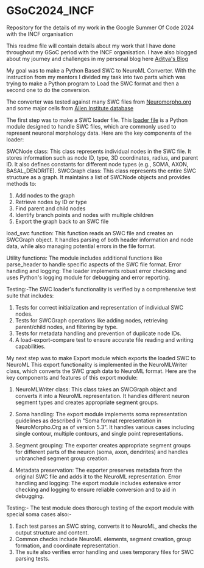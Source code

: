 # GSoC2024_INCF
Repository for the details of my work in the Google Summer Of Code 2024 with the INCF organisation 

This readme file will contain details about my work that I have done throughout my GSoC period with the INCF organisation.
I have also blogged about my journey and challenges in my personal blog here 
[Aditya's Blog](https://adityabitmesra.github.io/personalblog/)

My goal was to make a Python Based SWC to NeuroML Converter.
With the instruction from my mentors I divided my task into two parts which was trying to make a Python program to Load the 
SWC format and then a second one to do the conversion.

The converter was tested against many SWC files from [Neuromorpho.org](https://neuromorpho.org/) and some major cells from [Allen 
Institute database](https://github.com/OpenSourceBrain/AllenInstituteNeuroML/tree/master/CellTypesDatabase/models)

The first step was to make a SWC loader file.
This [loader file](https://github.com/NeuroML/pyNeuroML/blob/development/pyneuroml/swc/LoadSWC.py) is a Python module designed to 
handle SWC files, which are commonly used to represent neuronal morphology data. Here are the key components of the loader:

SWCNode class: This class represents individual nodes in the SWC file. It stores information such as node ID, type, 3D coordinates, 
radius, and parent ID. It also defines constants for different node types (e.g., SOMA, AXON, BASAL_DENDRITE).
SWCGraph class: This class represents the entire SWC structure as a graph. It maintains a list of SWCNode objects and provides methods to:

1. Add nodes to the graph
2. Retrieve nodes by ID or type
3. Find parent and child nodes
4. Identify branch points and nodes with multiple children
5. Export the graph back to an SWC file


load_swc function: This function reads an SWC file and creates an SWCGraph object. It handles parsing of both header information and node 
data, while also managing potential errors in the file format.

Utility functions: The module includes additional functions like parse_header to handle specific aspects of the SWC file format.
Error handling and logging: The loader implements robust error checking and uses Python's logging module for debugging and error reporting.

Testing:-The SWC loader's functionality is verified by a comprehensive test suite that includes:

1. Tests for correct initialization and representation of individual SWC nodes.
2. Tests for SWCGraph operations like adding nodes, retrieving parent/child nodes, and filtering by type.
3. Tests for metadata handling and prevention of duplicate node IDs.
4. A load-export-compare test to ensure accurate file reading and writing capabilities.

My next step was to make Export module which exports the loaded SWC to NeuroML
This export functionality is implemented in the NeuroMLWriter class, which converts the SWC graph data to NeuroML format. Here are the key components and features of this export module:

1. NeuroMLWriter class: This class takes an SWCGraph object and converts it into a NeuroML representation. It handles different neuron segment types and creates appropriate segment groups.

2. Soma handling: The export module implements soma representation guidelines as described in "Soma format representation in NeuroMorpho.Org as of version 5.3". It handles various cases including single contour, multiple contours, and single point representations.

3. Segment grouping: The exporter creates appropriate segment groups for different parts of the neuron (soma, axon, dendrites) and handles unbranched segment group creation.
4. Metadata preservation: The exporter preserves metadata from the original SWC file and adds it to the NeuroML representation.
Error handling and logging: The export module includes extensive error checking and logging to ensure reliable conversion and to aid in debugging.

Testing:- The test module does thorough testing of the export module with special soma cases also:-

1. Each test parses an SWC string, converts it to NeuroML, and checks the output structure and content.
2. Common checks include NeuroML elements, segment creation, group formation, and coordinate representation.
3. The suite also verifies error handling and uses temporary files for SWC parsing tests.


